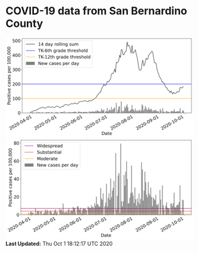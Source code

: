 # COVID-19 data from San Bernardino County
![image1](plots/graph.png)
![image2](plots/classification.png)
**Last Updated:** Thu Oct  1 18:12:17 UTC 2020